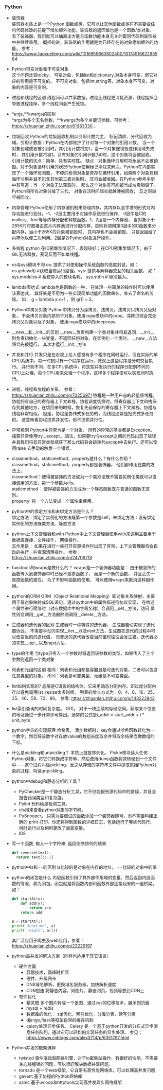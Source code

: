 
### Python
* 装饰器   
  装饰器本质上是一个Python 函数或类，它可以让其他函数或类在不需要做任何代码修改的前提下增加额外功能，装饰器的返回值也是一个函数/类对象。 有了装饰器，我们就可以抽离出大量与函数功能本身无关的雷同代码到装饰器中并继续重用。 概括的讲，装饰器的作用就是为已经存在的对象添加额外的功能。 参考： https://www.liaoxuefeng.com/wiki/1016959663602400/1017451662295584  
 
* Python可变对象和不可变对象   
  这个问题比较tricky。 可变对象，包括list和dictionary,对象本身可变，但它对应的引用是不可变的。 不可变对象，包括int,string等，对象本身不可变，对象的内容是可变的。

* 进程和线程的区别 
  线程间可以共享数据，进程比线程更消耗资源，线程挂掉会导致进程挂掉，多个线程间会产生死锁。

* *args,**kwargs的区别  
  *args为多个无名参数，**kwargs为多个关键词参数。可参考：https://zhuanlan.zhihu.com/p/61683330 。

* 垃圾回收 
  Python的垃圾回收机制以引用计数为主， 标记清除、分代回收为辅。引用计数指：Python在内部维护了针对每一个对象的引用计数， 当一个对象创建或者被引用时，其引用计数将加1，当一个对象被销毁或作用域失效时， 其引用计数将减1。只有对象的引用计数为0时，这个对象将会被回收。引用计数的优点：简单、具有实时性。 缺点：对象循环引用时将永远不会被销毁。对于对象循环引用的状况Python使用标记清除来解决，Python在内部实现了一个循环检测器， 不停的检测对象是否存在循环引用，如果两个对象互相循环引用并且不包含其他第三者对象时， 其将会被收回。在Python参考手册中有写道：当一个对象无法获取时， 那么这个对象有可能被当成垃圾销毁了。Python将所有对象分成了三代， 对象存活时间越长就越晚被回收， 反之则越早被回收。

* 内存管理 
  Python使用了内存池机制来管理内存，其内存以金字塔的形式对内存功能进行划分，-1、-2层主要用于对操作系统进行操作， 0层中是C的malloc,、free等等内存分配和释放函数。1、2层是一个内存池， 当对象小于265K时将直接由这片内存池进行分配内存，否则将调用第0层中的C函数来分配内存，当小于265K的对象被销毁时， 其内存也不会被销毁， 只是返回给了内存池以便二次利用。2层是对Python对象进行操作。

* 多线程 
  python 在IO密集型情况下，表现较好；在CPU密集型情况下，由于GIL无法释放，表现反而不如单线程。

* os与sys模块不同
  os: 提供了对使用操作系统函数的高度封装，如：os.getcwd() #获取当前运行路径。sys: 提供与解释器交互的相关函数， 如：sys.modules # 系统导入的模块名称， sys.stdin # 标准输入。

* lambda表达式 
  lambda也是函数的一种， 在处理一些简单的操作时可以使用该表达式， 其好处是不用为一些实现简单功能的函数命名。省去了命名的苦恼。 如： g = lambda x:x+1 ，则 g(1) = 2。

* Python中拷贝对象 
  Python中拷贝分为深拷贝、浅拷贝。浅拷贝只拷贝父级对象， 不会拷贝对象内部的子对象，使用copy模块中的copy。深拷贝则会完全拷贝父对象以及子对象， 使用copy模块中的deepcopy

* __new__和__init__的区别 
  __new__负责构建一个类对象并将其返回，__init__则负责初始化一些变量，不返回任何对象。在实例化一个类时， __new__方法将会先被运行， 其次才运行__init__方法

* 并发和并行 
  并发只是在宏观上给人感觉有多个程序在同时运行，但在实际的单CPU系统中，每一时刻只有一个程序在运行，微观上这些程序是分时交替执行。 并行则不同，在多CPU系统中，将这些并发执行的程序分配到不同的CPU上处理，每个CPU用来处理一个程序，这样多个程序便可以实现同时执行。

* 进程，线程和协程的关系。 
  参看： https://zhuanlan.zhihu.com/p/70256971 协程是一种用户态的轻量级线程。 协程拥有自己的寄存器上下文和栈。协程调度切换时，将寄存器上下文和栈保存到其他地方，在切回来的时候，恢复先前保存的寄存器上下文和栈。协程与线程非常相似。 但是，协程是协作式多任务的，而线程通常是抢先式多任务的。 这意味着协程提供并发性，但不提供并行性。

* 异常机制 
  Python中异常也是一个对象， 所有的异常的基类都是Exception。捕获异常使用try...except....语法，如果要try与except之间的代码出现了错误并且我们将其异常类型捕获了那么代码将会跳转代except中去执行。还可以使用raise 去手动的触发一个错误。

* classmethod，staticmethod，property是什么？有什么作用？  
  classmethod，staticmethod，property都是装饰器， 他们都作用在类的方法上。  
  classmethod：使得被装饰的方法成为一个类方法既不需要实例化类就可以直接调用的方法，第一个参数为cls。  
  staticmethod： 使得被装饰的方法成为一个静态函数既与普通的函数无区别。  
  property: 将一个方法变成一个属性来使用。 
  
* python中的绑定方法和未绑定方法是什么？  
  绑定方法：绑定了实例化的方法既第一个参数是self。未绑定方法：没有绑定实例化的方法既类方法、静态方法  
  
* python上下文管理器和with 
  Python中上下文管理器使用with来调用主要用于数据库连接，文件操作， 网络操作。  
  其作用是： 如果在进行一些打开资源操作时出现了异常，上下文管理器将会自动的执行一些资源清理操作。 
  参看： https://zhuanlan.zhihu.com/p/24709718
  
* functools的wraps是做什么的？ 
  wraps是一个装饰器功能是： 由于被装饰的函数传入到装饰器中时已经不是原函数了， 而是一个新的函数， 并且丢失一些原函数的属性， 为了不影响函数的使用， 可以使用wraps来抵消这种副作用。
  
* python的ORM
  ORM（Object Relational Mapping）即对象关系映射，主要用于将对象映射成SQL语句。通过python中的属性描述符协议实现， 在给这个属性进行赋值时（对应数据库中的字段名称）会调用__set__方法，访问  属性则会调用__get__方法删除则调用__delete__方法。
  
* 生成器和迭代器的区别
  生成器时一种特殊的迭代器， 生成器自动实现了迭代器协议， 不需要手动的实现__iter__以及next方法，生成器在迭代的过程中可以改变当前的迭代值， 而普通的迭代器改变当前值时往往会发生错。迭代器必须实现__iter__以及next方法。
  
* type的作用
  当type只传入一个参数时将返回该参数的类型，如果传入了三个参数则返回一个类对象
  
* 列表和元组的区别
  相同：列表和元组都是容器且是可迭代对象，二者可以包含任意类型的对象。
  不同：列表是可变类型，元组是不可变类型。
  
* list如何实现的?
  底层是C语言的结构体，它采用动态分配内存。即过度分配内存以避免调用list_resize太多时间， 列表的增长方式为：0、4、8、16、25、35、46、58、72、88。 参看: https://zhuanlan.zhihu.com/p/143223943

* list索引查询的时间复杂度。
  O(1)。 对于一块连续的存储空间，获取某个位置的地址通过一步计算即可算出。通常的公式是i_addr = start_addr + i * unit_byte.
  
* python字典的实现原理
  哈希表。 添加数据时，key会通过哈希函数转化为一个数字，然后将该数字对存放value的数组长度取余并将取余结果当做数组的下标。
  
* 什么是pickling和unpickling？
  本质上就是序列化。 Pickle模块读入任何Python对象，将它们转换成字符串，然后使用dump函数将其转储到一个文件中——这个过程叫做pickling，反之从存储的字符串文件中提取原始Python对象的过程，叫做unpickling。  

* python中debug和静态分析的工具？
  * PyChecker是一个静态分析工具，它不仅能报告源代码中的错误，并且会报告错误类型和复杂度。
  * Pylint 代码给是检测工具。
  * dis用来查看python对象的字节码。
  * PySnooper。 只需为要调试的函数添加一个装饰器即可，而不需要构建正确的 print 打印。你还将得到函数的详细日志，包括运行了哪些代码行、何时运行以及何时更改了局部变量。 
  * IDE

* 写一个函数, 输入一个字符串, 返回倒序排列的结果
  ```python
  def reverse(text):
    return text[::-1]
  ```

* python中is和==的区别
  is比较的是对象在内存的地址， ==比较的对象中的值
  
* python的闭包是什么
  内层函数引用了其外部作用域的变量，然后返回内层函数的情况，称为闭包。闭包就是将函数内部和函数外部连接起来的一座桥梁。如：
  ```python
  def startAt(x):
      def add(y):
          return x+y
      return add
      
  a = startAt(1)
  print('function', a)
  print('result', a(1))
  ```
  其广泛应用于爬虫及web应用，参看： https://zhuanlan.zhihu.com/p/22229197
  
* python高并发的解决方案（同样也适用于其它语言）
  * 硬件方面
    * 容器技术，高峰时扩容
    * 硬件，升级网卡
    * DNS域名解析，更换域名服务器，加快解析速度
    * CDN加速 将静态内容，如图片，静态网页，视频等放到CDN上
  * 软件优化
    * 精灵图 多个图片转成一个张图，通过css的位移技术，展示到页面
    * mysql + redis 
    * 数据库的优化： sql优化，索引优化，分库分表，读写分离
    * django,flask等框架自带的缓存机制
    * celery处理异步任务。 Celery 是一个基于python开发的分布式异步消息任务队列，通过它可以轻松的实现任务的异步处理。 参见： https://www.cnblogs.com/alex3714/p/6351797.html   
       
* Python并发的框架选择
  * twisted 事件驱动型网络引擎，对于io密集型操作，有很好的性能，不需要关心线程锁的问题，可以很好解决数据共享问题。
  * tornado 是一个web框架，它自带有高性能网络库，可以处理高并发问题
  * gevent 基于协程的Python网络库
  * sanic 基于uvloop和httptools实现高并发异步网络框架
